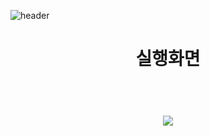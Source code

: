![header](https://capsule-render.vercel.app/api?type=transparent&c&color=auto&height=200&section=header&text=Todolist&fontSize=100&fontColor=808080&fontAlign=50)

<div align=center>
<h1>실행화면<h1>
<br/>
<img src="https://user-images.githubusercontent.com/109011766/181489037-cf36d132-6ca5-4969-a233-87902843709f.gif">
<div>
